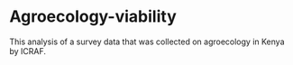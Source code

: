 # Agroecology-viability
This analysis of a survey data that was collected on agroecology in Kenya by ICRAF.
